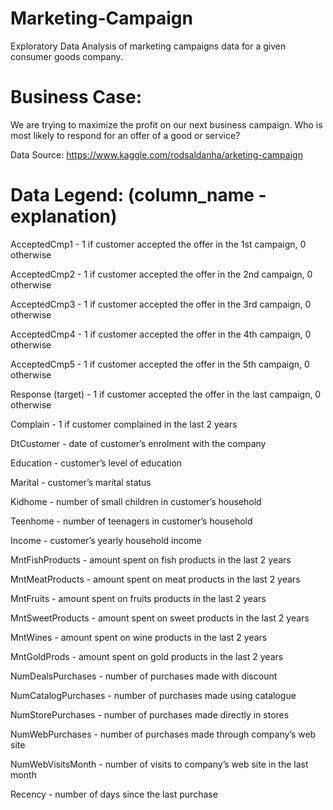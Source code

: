 # Marketing-Campaign

Exploratory Data Analysis of marketing campaigns data for a given consumer goods company.

# Business Case:
We are trying to maximize the profit on our next business campaign. 
Who is most likely to respond for an offer of a good or service?


Data Source: https://www.kaggle.com/rodsaldanha/arketing-campaign

# Data Legend: (column_name - explanation)

AcceptedCmp1 - 1 if customer accepted the offer in the 1st campaign, 0 otherwise 

AcceptedCmp2 - 1 if customer accepted the offer in the 2nd campaign, 0 otherwise

AcceptedCmp3 - 1 if customer accepted the offer in the 3rd campaign, 0 otherwise

AcceptedCmp4 - 1 if customer accepted the offer in the 4th campaign, 0 otherwise

AcceptedCmp5 - 1 if customer accepted the offer in the 5th campaign, 0 otherwise

Response (target) - 1 if customer accepted the offer in the last campaign, 0 otherwise

Complain - 1 if customer complained in the last 2 years

DtCustomer - date of customer’s enrolment with the company

Education - customer’s level of education

Marital - customer’s marital status

Kidhome - number of small children in customer’s household

Teenhome - number of teenagers in customer’s household

Income - customer’s yearly household income

MntFishProducts - amount spent on fish products in the last 2 years

MntMeatProducts - amount spent on meat products in the last 2 years

MntFruits - amount spent on fruits products in the last 2 years

MntSweetProducts - amount spent on sweet products in the last 2 years

MntWines - amount spent on wine products in the last 2 years

MntGoldProds - amount spent on gold products in the last 2 years

NumDealsPurchases - number of purchases made with discount

NumCatalogPurchases - number of purchases made using catalogue

NumStorePurchases - number of purchases made directly in stores

NumWebPurchases - number of purchases made through company’s web site

NumWebVisitsMonth - number of visits to company’s web site in the last month

Recency - number of days since the last purchase
